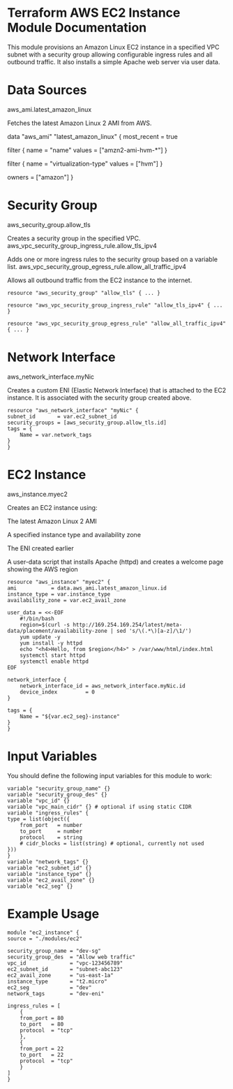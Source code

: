 # Terraform AWS EC2 Instance Module Documentation

This module provisions an Amazon Linux EC2 instance in a specified VPC subnet with a security group allowing configurable ingress rules and all outbound traffic. It also installs a simple Apache web server via user data.

# Data Sources
aws_ami.latest_amazon_linux

Fetches the latest Amazon Linux 2 AMI from AWS.

data "aws_ami" "latest_amazon_linux" {
  most_recent = true

  filter {
    name   = "name"
    values = ["amzn2-ami-hvm-*"]
  }

  filter {
    name   = "virtualization-type"
    values = ["hvm"]
  }

  owners = ["amazon"]
}


# Security Group

aws_security_group.allow_tls

Creates a security group in the specified VPC.
    aws_vpc_security_group_ingress_rule.allow_tls_ipv4

Adds one or more ingress rules to the security group based on a variable list.
    aws_vpc_security_group_egress_rule.allow_all_traffic_ipv4

Allows all outbound traffic from the EC2 instance to the internet.


    resource "aws_security_group" "allow_tls" { ... }

    resource "aws_vpc_security_group_ingress_rule" "allow_tls_ipv4" { ... }

    resource "aws_vpc_security_group_egress_rule" "allow_all_traffic_ipv4" { ... }

# Network Interface

aws_network_interface.myNic

Creates a custom ENI (Elastic Network Interface) that is attached to the EC2 instance. It is associated with the security group created above.

    resource "aws_network_interface" "myNic" {
    subnet_id       = var.ec2_subnet_id
    security_groups = [aws_security_group.allow_tls.id]
    tags = {
        Name = var.network_tags
    }
    }

# EC2 Instance

aws_instance.myec2

Creates an EC2 instance using:

The latest Amazon Linux 2 AMI

A specified instance type and availability zone

The ENI created earlier

A user-data script that installs Apache (httpd) and creates a welcome page showing the AWS region

    resource "aws_instance" "myec2" {
    ami           = data.aws_ami.latest_amazon_linux.id
    instance_type = var.instance_type
    availability_zone = var.ec2_avail_zone

    user_data = <<-EOF
        #!/bin/bash
        region=$(curl -s http://169.254.169.254/latest/meta-data/placement/availability-zone | sed 's/\(.*\)[a-z]/\1/')
        yum update -y
        yum install -y httpd
        echo "<h4>Hello, from $region</h4>" > /var/www/html/index.html
        systemctl start httpd
        systemctl enable httpd
    EOF

    network_interface {
        network_interface_id = aws_network_interface.myNic.id
        device_index         = 0
    }

    tags = {
        Name = "${var.ec2_seg}-instance"
    }
    }

# Input Variables
You should define the following input variables for this module to work:

    variable "security_group_name" {}
    variable "security_group_des" {}
    variable "vpc_id" {}
    variable "vpc_main_cidr" {} # optional if using static CIDR
    variable "ingress_rules" {
    type = list(object({
        from_port   = number
        to_port     = number
        protocol    = string
        # cidr_blocks = list(string) # optional, currently not used
    }))
    }
    variable "network_tags" {}
    variable "ec2_subnet_id" {}
    variable "instance_type" {}
    variable "ec2_avail_zone" {}
    variable "ec2_seg" {}


# Example Usage

    module "ec2_instance" {
    source = "./modules/ec2"

    security_group_name = "dev-sg"
    security_group_des  = "Allow web traffic"
    vpc_id              = "vpc-123456789"
    ec2_subnet_id       = "subnet-abc123"
    ec2_avail_zone      = "us-east-1a"
    instance_type       = "t2.micro"
    ec2_seg             = "dev"
    network_tags        = "dev-eni"

    ingress_rules = [
        {
        from_port = 80
        to_port   = 80
        protocol  = "tcp"
        },
        {
        from_port = 22
        to_port   = 22
        protocol  = "tcp"
        }
    ]
    }
